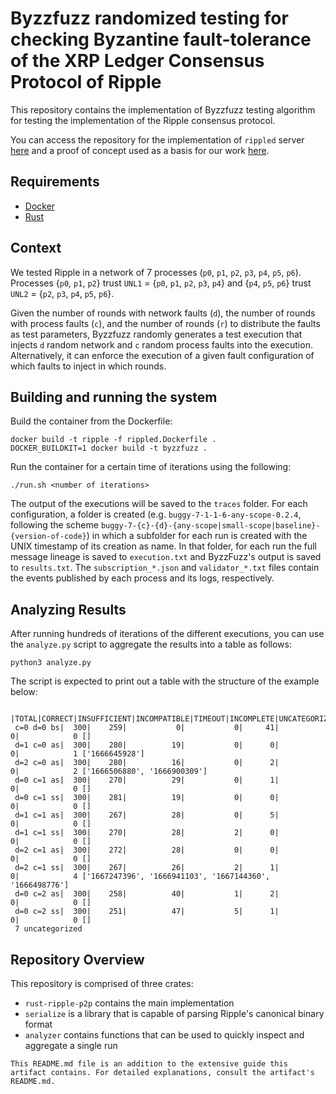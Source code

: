 # Byzzfuzz randomized testing for checking Byzantine fault-tolerance of the XRP Ledger Consensus Protocol of Ripple

This repository contains the implementation of Byzzfuzz testing algorithm for testing the implementation of the Ripple consensus protocol.

You can access the repository for the implementation of `rippled` server [here](https://github.com/XRPLF/rippled) and a proof of concept used as a basis for our work [here](https://github.com/fanatid/rust-ripple-p2p).

## Requirements 
- [Docker](https://docs.docker.com/get-started/)
- [Rust](https://www.rust-lang.org/learn/get-started)

## Context

We tested Ripple in a network of 7 processes (`p0`, `p1`, `p2`, `p3`, `p4`, `p5`, `p6`). Processes {`p0`, `p1`, `p2`} trust `UNL1` = {`p0`, `p1`, `p2`, `p3`, `p4`}
and {`p4`, `p5`, `p6`} trust `UNL2` = {`p2`, `p3`, `p4`, `p5`, `p6`}.

Given the number of rounds with network faults (`d`), the number of rounds with process faults (`c`), and the number of rounds (`r`) to distribute the faults as test parameters, Byzzfuzz randomly generates a test execution that injects `d` random network and `c` random process faults into the execution. Alternatively, it can enforce the execution of a given fault configuration of which faults to inject in which rounds.

## Building and running the system

Build the container from the Dockerfile:

```
docker build -t ripple -f rippled.Dockerfile .
DOCKER_BUILDKIT=1 docker build -t byzzfuzz .
```

Run the container for a certain time of iterations using the following:
```
./run.sh <number of iterations>
```

The output of the executions will be saved to the `traces` folder. For each configuration, a folder is created (e.g. `buggy-7-1-1-6-any-scope-0.2.4`, following the scheme `buggy-7-{c}-{d}-{any-scope|small-scope|baseline}-{version-of-code}`) in which a subfolder for each run is created with the UNIX timestamp of its creation as name. In that folder, for each run the full message lineage is saved to `execution.txt` and ByzzFuzz's output is saved to `results.txt`. The `subscription_*.json` and `validator_*.txt` files contain the events published by each process and its logs, respectively.

## Analyzing Results
After running hundreds of iterations of the different executions, you can use the `analyze.py` script to aggregate the results into a table as follows:
   
   ```
   python3 analyze.py
   ```
   
   The script is expected to print out a table with the structure of the example below:
   
   ```
              |TOTAL|CORRECT|INSUFFICIENT|INCOMPATIBLE|TIMEOUT|INCOMPLETE|UNCATEGORIZED
    c=0 d=0 bs|  300|    259|           0|           0|     41|         0|            0 []
    d=1 c=0 as|  300|    280|          19|           0|      0|         0|            1 ['1666645928']
    d=2 c=0 as|  300|    280|          16|           0|      2|         0|            2 ['1666506880', '1666900309']
    d=0 c=1 as|  300|    270|          29|           0|      1|         0|            0 []
    d=0 c=1 ss|  300|    281|          19|           0|      0|         0|            0 []
    d=1 c=1 as|  300|    267|          28|           0|      5|         0|            0 []
    d=1 c=1 ss|  300|    270|          28|           2|      0|         0|            0 []
    d=2 c=1 as|  300|    272|          28|           0|      0|         0|            0 []
    d=2 c=1 ss|  300|    267|          26|           2|      1|         0|            4 ['1667247396', '1666941103', '1667144360', '1666498776']
    d=0 c=2 as|  300|    258|          40|           1|      2|         0|            0 []
    d=0 c=2 ss|  300|    251|          47|           5|      1|         0|            0 []
    7 uncategorized
   ```

## Repository Overview
This repository is comprised of three crates:
- `rust-ripple-p2p` contains the main implementation
- `serialize` is a library that is capable of parsing Ripple's canonical binary format
- `analyzer` contains functions that can be used to quickly inspect and aggregate a single run

`This README.md file is an addition to the extensive guide this artifact contains. For detailed explanations, consult the artifact's README.md.`
